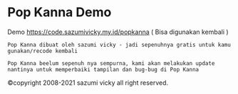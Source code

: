# Pop Kanna Demo

Demo https://code.sazumivicky.my.id/popkanna ( Bisa digunakan kembali )

```shell
Pop Kanna dibuat oleh sazumi vicky - jadi sepenuhnya gratis untuk kamu gunakan/recode kembali
```
```shell
Pop Kanna beelum sepenuh nya sempurna, kami akan melakukan update nantinya untuk memperbaiki tampilan dan bug-bug di Pop Kanna
```
©copyright 2008-2021 sazumi vicky all right reserved.
